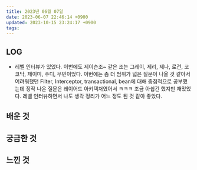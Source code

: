 ```yaml
---
title: 2023년 06월 07일
date: 2023-06-07 22:46:14 +0900
updated: 2023-10-15 23:24:17 +0900
tags: 
---
```

## LOG

- 레벨 인터뷰가 있었다. 이번에도 제이슨조~ 같은 조는 그레이, 제리, 제나, 로건, 코코닥, 제이미, 주디, 무민이었다. 이번에는 좀 더 범위가 넓은 질문이 나올 것 같아서 어려워했던 Filter, Interceptor, transactional, bean에 대해 중점적으로 공부했는데 정작 나온 질문은 레이어드 아키텍처였어서 ㅋㅋㅋ 조금 아쉽긴 했지만 재밌었다. 레벨 인터뷰하면서 나도 생각 정리가 어느 정도 된 것 같아 좋았다.

## 배운 것

## 궁금한 것

## 느낀 것
